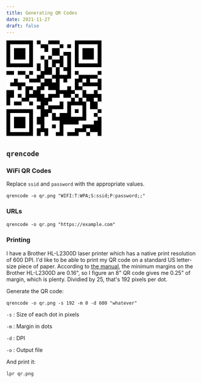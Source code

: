 ```yaml
---
title: Generating QR Codes
date: 2021-11-27
draft: false
---
```


![QR Code](/static/images/qr.png)

## `qrencode`

### WiFi QR Codes

Replace `ssid` and `password` with the appropriate values.

```shell
qrencode -o qr.png "WIFI:T:WPA;S:ssid;P:password;;"
```

### URLs

```shell
qrencode -o qr.png "https://example.com"
```

### Printing

I have a Brother HL-L2300D laser printer which has a native print resolution of 600 DPI. I'd like to be able to print my QR code on a standard US letter-size piece of paper. According to [the manual](https://support.brother.com/g/s/id/htmldoc/printer/cv_hll2300d/use/manual/index.html#GUID-1BBF837B-7708-4FCB-8F03-EBC668571B9F_20#KEY=unprintable%20areas), the minimum margins on the Brother HL-L2300D are 0.16", so I figure an 8" QR code gives me 0.25" of margin, which is plenty. Dividied by 25, that's 192 pixels per dot.

Generate the QR code:

```shell
qrencode -o qr.png -s 192 -m 0 -d 600 "whatever"
```

`-s`
:   Size of each dot in pixels

`-m`
:   Margin in dots

`-d`
:   DPI

`-o`
:   Output file

And print it:

```shell
lpr qr.png
```
